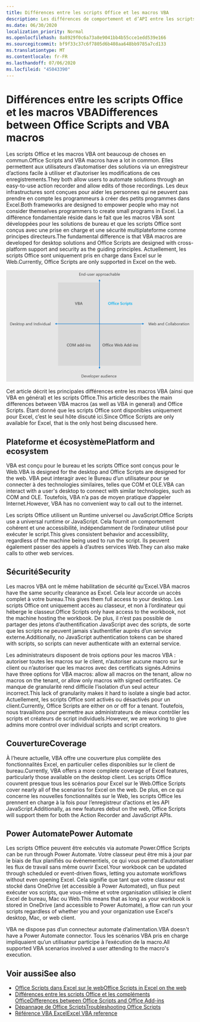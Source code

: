 ```yaml
---
title: Différences entre les scripts Office et les macros VBA
description: Les différences de comportement et d’API entre les scripts Office et les macros VBA Excel.
ms.date: 06/30/2020
localization_priority: Normal
ms.openlocfilehash: 8a8929f0c6a73a8e9041bb4b55cce1edd539e166
ms.sourcegitcommit: bf9f33c37c6f7805d6b408aa648bb9785a7cd133
ms.translationtype: MT
ms.contentlocale: fr-FR
ms.lasthandoff: 07/06/2020
ms.locfileid: "45043390"
---
```

# <a name="differences-between-office-scripts-and-vba-macros"></a><span data-ttu-id="841b2-103">Différences entre les scripts Office et les macros VBA</span><span class="sxs-lookup"><span data-stu-id="841b2-103">Differences between Office Scripts and VBA macros</span></span>

<span data-ttu-id="841b2-104">Les scripts Office et les macros VBA ont beaucoup de choses en commun.</span><span class="sxs-lookup"><span data-stu-id="841b2-104">Office Scripts and VBA macros have a lot in common.</span></span> <span data-ttu-id="841b2-105">Elles permettent aux utilisateurs d’automatiser des solutions via un enregistreur d’actions facile à utiliser et d’autoriser les modifications de ces enregistrements.</span><span class="sxs-lookup"><span data-stu-id="841b2-105">They both allow users to automate solutions through an easy-to-use action recorder and allow edits of those recordings.</span></span> <span data-ttu-id="841b2-106">Les deux infrastructures sont conçues pour aider les personnes qui ne peuvent pas prendre en compte les programmeurs à créer des petits programmes dans Excel.</span><span class="sxs-lookup"><span data-stu-id="841b2-106">Both frameworks are designed to empower people who may not consider themselves programmers to create small programs in Excel.</span></span>
<span data-ttu-id="841b2-107">La différence fondamentale réside dans le fait que les macros VBA sont développées pour les solutions de bureau et que les scripts Office sont conçus avec une prise en charge et une sécurité multiplateforme comme principes directeurs.</span><span class="sxs-lookup"><span data-stu-id="841b2-107">The fundamental difference is that VBA macros are developed for desktop solutions and Office Scripts are designed with cross-platform support and security as the guiding principles.</span></span> <span data-ttu-id="841b2-108">Actuellement, les scripts Office sont uniquement pris en charge dans Excel sur le Web.</span><span class="sxs-lookup"><span data-stu-id="841b2-108">Currently, Office Scripts are only supported in Excel on the web.</span></span>

![Diagramme à quatre quadrants présentant les zones ciblées pour différentes solutions d’extensibilité Office.](../images/office-programmability-diagram.png)

<span data-ttu-id="841b2-111">Cet article décrit les principales différences entre les macros VBA (ainsi que VBA en général) et les scripts Office.</span><span class="sxs-lookup"><span data-stu-id="841b2-111">This article describes the main differences between VBA macros (as well as VBA in general) and Office Scripts.</span></span> <span data-ttu-id="841b2-112">Étant donné que les scripts Office sont disponibles uniquement pour Excel, c’est le seul hôte discuté ici.</span><span class="sxs-lookup"><span data-stu-id="841b2-112">Since Office Scripts are only available for Excel, that is the only host being discussed here.</span></span>

## <a name="platform-and-ecosystem"></a><span data-ttu-id="841b2-113">Plateforme et écosystème</span><span class="sxs-lookup"><span data-stu-id="841b2-113">Platform and ecosystem</span></span>

<span data-ttu-id="841b2-114">VBA est conçu pour le bureau et les scripts Office sont conçus pour le Web.</span><span class="sxs-lookup"><span data-stu-id="841b2-114">VBA is designed for the desktop and Office Scripts are designed for the web.</span></span> <span data-ttu-id="841b2-115">VBA peut interagir avec le Bureau d’un utilisateur pour se connecter à des technologies similaires, telles que COM et OLE.</span><span class="sxs-lookup"><span data-stu-id="841b2-115">VBA can interact with a user's desktop to connect with similar technologies, such as COM and OLE.</span></span> <span data-ttu-id="841b2-116">Toutefois, VBA n’a pas de moyen pratique d’appeler Internet.</span><span class="sxs-lookup"><span data-stu-id="841b2-116">However, VBA has no convenient way to call out to the internet.</span></span>

<span data-ttu-id="841b2-117">Les scripts Office utilisent un Runtime universel ou JavaScript.</span><span class="sxs-lookup"><span data-stu-id="841b2-117">Office Scripts use a universal runtime or JavaScript.</span></span> <span data-ttu-id="841b2-118">Cela fournit un comportement cohérent et une accessibilité, indépendamment de l’ordinateur utilisé pour exécuter le script.</span><span class="sxs-lookup"><span data-stu-id="841b2-118">This gives consistent behavior and accessibility, regardless of the machine being used to run the script.</span></span> <span data-ttu-id="841b2-119">Ils peuvent également passer des appels à d’autres services Web.</span><span class="sxs-lookup"><span data-stu-id="841b2-119">They can also make calls to other web services.</span></span>

## <a name="security"></a><span data-ttu-id="841b2-120">Sécurité</span><span class="sxs-lookup"><span data-stu-id="841b2-120">Security</span></span>

<span data-ttu-id="841b2-121">Les macros VBA ont le même habilitation de sécurité qu’Excel.</span><span class="sxs-lookup"><span data-stu-id="841b2-121">VBA macros have the same security clearance as Excel.</span></span> <span data-ttu-id="841b2-122">Cela leur accorde un accès complet à votre bureau.</span><span class="sxs-lookup"><span data-stu-id="841b2-122">This gives them full access to your desktop.</span></span> <span data-ttu-id="841b2-123">Les scripts Office ont uniquement accès au classeur, et non à l’ordinateur qui héberge le classeur.</span><span class="sxs-lookup"><span data-stu-id="841b2-123">Office Scripts only have access to the workbook, not the machine hosting the workbook.</span></span> <span data-ttu-id="841b2-124">De plus, il n’est pas possible de partager des jetons d’authentification JavaScript avec des scripts, de sorte que les scripts ne peuvent jamais s’authentifier auprès d’un service externe.</span><span class="sxs-lookup"><span data-stu-id="841b2-124">Additionally, no JavaScript authentication tokens can be shared with scripts, so scripts can never authenticate with an external service.</span></span>

<span data-ttu-id="841b2-125">Les administrateurs disposent de trois options pour les macros VBA : autoriser toutes les macros sur le client, n’autoriser aucune macro sur le client ou n’autoriser que les macros avec des certificats signés.</span><span class="sxs-lookup"><span data-stu-id="841b2-125">Admins have three options for VBA macros: allow all macros on the tenant, allow no macros on the tenant, or allow only macros with signed certificates.</span></span> <span data-ttu-id="841b2-126">Ce manque de granularité rend difficile l’isolation d’un seul acteur incorrect.</span><span class="sxs-lookup"><span data-stu-id="841b2-126">This lack of granularity makes it hard to isolate a single bad actor.</span></span> <span data-ttu-id="841b2-127">Actuellement, les scripts Office sont activés ou désactivés pour un client.</span><span class="sxs-lookup"><span data-stu-id="841b2-127">Currently, Office Scripts are either on or off for a tenant.</span></span> <span data-ttu-id="841b2-128">Toutefois, nous travaillons pour permettre aux administrateurs de mieux contrôler les scripts et créateurs de script individuels.</span><span class="sxs-lookup"><span data-stu-id="841b2-128">However, we are working to give admins more control over individual scripts and script creators.</span></span>

## <a name="coverage"></a><span data-ttu-id="841b2-129">Couverture</span><span class="sxs-lookup"><span data-stu-id="841b2-129">Coverage</span></span>

<span data-ttu-id="841b2-130">À l’heure actuelle, VBA offre une couverture plus complète des fonctionnalités Excel, en particulier celles disponibles sur le client de bureau.</span><span class="sxs-lookup"><span data-stu-id="841b2-130">Currently, VBA offers a more complete coverage of Excel features, particularly those available on the desktop client.</span></span> <span data-ttu-id="841b2-131">Les scripts Office couvrent presque tous les scénarios pour Excel sur le Web.</span><span class="sxs-lookup"><span data-stu-id="841b2-131">Office Scripts cover nearly all of the scenarios for Excel on the web.</span></span> <span data-ttu-id="841b2-132">De plus, en ce qui concerne les nouvelles fonctionnalités sur le Web, les scripts Office les prennent en charge à la fois pour l’enregistreur d’actions et les API JavaScript.</span><span class="sxs-lookup"><span data-stu-id="841b2-132">Additionally, as new features debut on the web, Office Scripts will support them for both the Action Recorder and JavaScript APIs.</span></span>

## <a name="power-automate"></a><span data-ttu-id="841b2-133">Power Automate</span><span class="sxs-lookup"><span data-stu-id="841b2-133">Power Automate</span></span>

<span data-ttu-id="841b2-134">Les scripts Office peuvent être exécutés via automate Power.</span><span class="sxs-lookup"><span data-stu-id="841b2-134">Office Scripts can be run through Power Automate.</span></span> <span data-ttu-id="841b2-135">Votre classeur peut être mis à jour par le biais de flux planifiés ou événementiels, ce qui vous permet d’automatiser les flux de travail sans même ouvrir Excel.</span><span class="sxs-lookup"><span data-stu-id="841b2-135">Your workbook can be updated through scheduled or event-driven flows, letting you automate workflows without even opening Excel.</span></span> <span data-ttu-id="841b2-136">Cela signifie que tant que votre classeur est stocké dans OneDrive (et accessible à Power Automated), un flux peut exécuter vos scripts, que vous-même et votre organisation utilisiez le client Excel de bureau, Mac ou Web.</span><span class="sxs-lookup"><span data-stu-id="841b2-136">This means that as long as your workbook is stored in OneDrive (and accessible to Power Automate), a flow can run your scripts regardless of whether you and your organization use Excel's desktop, Mac, or web client.</span></span>

<span data-ttu-id="841b2-137">VBA ne dispose pas d’un connecteur automate d’alimentation.</span><span class="sxs-lookup"><span data-stu-id="841b2-137">VBA doesn't have a Power Automate connector.</span></span> <span data-ttu-id="841b2-138">Tous les scénarios VBA pris en charge impliquaient qu’un utilisateur participe à l’exécution de la macro.</span><span class="sxs-lookup"><span data-stu-id="841b2-138">All supported VBA scenarios involved a user attending to the macro's execution.</span></span>

## <a name="see-also"></a><span data-ttu-id="841b2-139">Voir aussi</span><span class="sxs-lookup"><span data-stu-id="841b2-139">See also</span></span>

- [<span data-ttu-id="841b2-140">Office Scripts dans Excel sur le web</span><span class="sxs-lookup"><span data-stu-id="841b2-140">Office Scripts in Excel on the web</span></span>](../overview/excel.md)
- [<span data-ttu-id="841b2-141">Différences entre les scripts Office et les compléments Office</span><span class="sxs-lookup"><span data-stu-id="841b2-141">Differences between Office Scripts and Office Add-ins</span></span>](add-ins-differences.md)
- [<span data-ttu-id="841b2-142">Dépannage de Office Scripts</span><span class="sxs-lookup"><span data-stu-id="841b2-142">Troubleshooting Office Scripts</span></span>](../testing/troubleshooting.md)
- [<span data-ttu-id="841b2-143">Référence VBA Excel</span><span class="sxs-lookup"><span data-stu-id="841b2-143">Excel VBA reference</span></span>](/office/vba/api/overview/excel)
